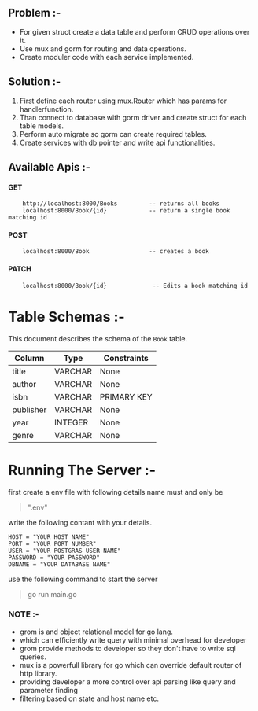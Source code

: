 ## Problem :-
- For given struct create a data table and perform CRUD operations over it.
- Use mux and gorm for routing and data operations.
- Create moduler code with each service implemented.

## Solution :-
1. First define each router using mux.Router which has params for handlerfunction.
2. Than connect to database with gorm driver and create struct for each table models.
3. Perform auto migrate so gorm can create required tables.
4. Create services with db pointer and write api functionalities.

## Available Apis :-
#### GET
```
    http://localhost:8000/Books         -- returns all books
    localhost:8000/Book/{id}            -- return a single book matching id
```
#### POST
```
    localhost:8000/Book                 -- creates a book
```
#### PATCH
```
    localhost:8000/Book/{id}             -- Edits a book matching id
```

# Table Schemas :-

This document describes the schema of the `Book` table.

| Column    | Type     | Constraints   |
| --------- | -------- | ------------- |
| title     | VARCHAR  | None          |
| author    | VARCHAR  | None          |
| isbn      | VARCHAR  | PRIMARY KEY   |
| publisher | VARCHAR  | None          |
| year      | INTEGER  | None          |
| genre     | VARCHAR  | None          |

# Running The Server :-
first create a env file with following details name must and only be 
> ".env"

write the following contant with your details.
```
HOST = "YOUR HOST NAME"
PORT = "YOUR PORT NUMBER"
USER = "YOUR POSTGRAS USER NAME"
PASSWORD = "YOUR PASSWORD"
DBNAME = "YOUR DATABASE NAME"
```

use the following command to start the server
> go run main.go


### NOTE :-

- grom is and object relational model for go lang.
- which can efficiently write query with minimal overhead for developer 
- grom provide methods to developer so they don't have to write sql queries.
- mux is a powerfull library for go which can override default router of http library.
- providing developer a more control over api parsing like query and parameter finding
- filtering based on state and host name etc.



